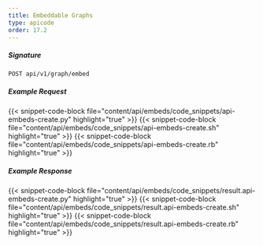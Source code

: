 ```yaml
---
title: Embeddable Graphs
type: apicode
order: 17.2
---
```


##### Signature
`POST api/v1/graph/embed`
##### Example Request
{{< snippet-code-block file="content/api/embeds/code_snippets/api-embeds-create.py" highlight="true" >}}
{{< snippet-code-block file="content/api/embeds/code_snippets/api-embeds-create.sh" highlight="true" >}}
{{< snippet-code-block file="content/api/embeds/code_snippets/api-embeds-create.rb" highlight="true" >}}
##### Example Response
{{< snippet-code-block file="content/api/embeds/code_snippets/result.api-embeds-create.py" highlight="true" >}}
{{< snippet-code-block file="content/api/embeds/code_snippets/result.api-embeds-create.sh" highlight="true" >}}
{{< snippet-code-block file="content/api/embeds/code_snippets/result.api-embeds-create.rb" highlight="true" >}}